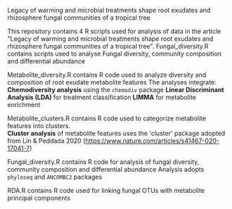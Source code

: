 Legacy of warming and microbial treatments shape root exudates and rhizosphere fungal communities of a tropical tree

This repository contains 4 R scripts used for analysis of data in the article "Legacy of warming and microbial treatments shape root exudates and rhizosphere fungal communities of a tropical tree".
Fungal_diversity.R contains scripts used to analyse Fungal diversity, community composition and differential abundance

Metabolite_diversity.R contains R code used to analyze diversity and composition of root exudate metabolite features
The analyses integrate:
**Chemodiversity analysis** using the `chemodiv` package
**Linear Discriminant Analysis (LDA)** for treatment classification
**LIMMA** for metabolite enrichment

Metabolite_clusters.R contains R code used to categorize metabolite features into clusters.  
**Cluster analysis** of metabolite features uses the 'cluster' package adopted from Lin & Peddada 2020 (https://www.nature.com/articles/s41467-020-17041-7)

Fungal_diversity.R contains R code for analysis of fungal diversity, community composition and differential abundance
Analysis adopts `phyloseq` and `ANCOMBC2` packages

RDA.R contains R code used for linking fungal OTUs with metabolite principal components

